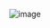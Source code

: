 ![image](https://user-images.githubusercontent.com/44242141/167332949-f2b6e5f0-20f0-4f28-8e76-8cd2013e03d9.png)
